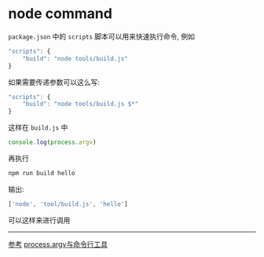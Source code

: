 <!--
Created: Mon Aug 26 2019 15:22:34 GMT+0800 (China Standard Time)
Modified: Mon Aug 26 2019 15:22:34 GMT+0800 (China Standard Time)
-->
# node command

`package.json` 中的 `scripts` 脚本可以用来快速执行命令, 例如

``` js
"scripts": {
    "build": "node tools/build.js"
}
```

如果需要传递参数可以这么写:

``` js
"scripts": {
    "build": "node tools/build.js $*"
}
```

这样在 `build.js` 中

``` js
console.log(process.argv)
```

再执行

``` bash
npm run build hello
```

输出:

``` js
['node', 'tool/build.js', 'hello']
```

可以这样来进行调用

--- 

[参考](https://cloud.tencent.com/developer/ask/50047)
[process.argv与命令行工具](https://juejin.im/post/5a976e87f265da4e8c453eec)

